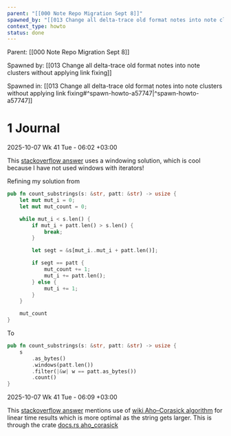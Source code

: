 ```yaml
---
parent: "[[000 Note Repo Migration Sept 8]]"
spawned_by: "[[013 Change all delta-trace old format notes into note clusters without applying link fixing]]"
context_type: howto
status: done
---
```


Parent: [[000 Note Repo Migration Sept 8]]

Spawned by: [[013 Change all delta-trace old format notes into note clusters without applying link fixing]]

Spawned in: [[013 Change all delta-trace old format notes into note clusters without applying link fixing#^spawn-howto-a57747|^spawn-howto-a57747]]

# 1 Journal

2025-10-07 Wk 41 Tue - 06:02 +03:00

This [stackoverflow answer](https://stackoverflow.com/a/68970698/6944447) uses a windowing solution, which is cool because I have not used windows with iterators!

Refining my solution from

```rust
pub fn count_substrings(s: &str, patt: &str) -> usize {
    let mut mut_i = 0;
    let mut mut_count = 0;

    while mut_i < s.len() {
        if mut_i + patt.len() > s.len() {
            break;
        }

        let segt = &s[mut_i..mut_i + patt.len()];

        if segt == patt {
            mut_count += 1;
            mut_i += patt.len();
        } else {
            mut_i += 1;
        }
    }

    mut_count
}
```

To

```rust
pub fn count_substrings(s: &str, patt: &str) -> usize {
    s
        .as_bytes()
        .windows(patt.len())
        .filter(|&w| w == patt.as_bytes())
        .count()
}
```


2025-10-07 Wk 41 Tue - 06:09 +03:00

This [stackoverflow answer](https://stackoverflow.com/a/68971945/6944447) mentions use of [wiki Aho–Corasick algorithm](https://en.wikipedia.org/wiki/Aho%E2%80%93Corasick_algorithm) for linear time results which is more optimal as the string gets larger. This is through the crate [docs.rs aho_corasick](https://docs.rs/aho-corasick/latest/aho_corasick/)

